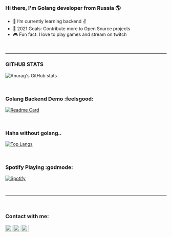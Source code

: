 ### Hi there, I'm Golang developer from Russia 🌎

- 🌱 I’m currently learning backend ✌
- 👻 2021 Goals: Contribute more to Open Source projects
- 🎮 Fun fact: I love to play games and stream on twitch


<br />



---

### GITHUB STATS

![Anurag's GitHub stats](https://github-readme-stats.vercel.app/api?username=onohite&show_icons=false&theme=cobalt)

<br />

### Golang Backend Demo :feelsgood:
[![Readme Card](https://github-readme-stats.vercel.app/api/pin/?username=onohite&repo=petProject)](https://github.com/onohite/petProject)

<br />

### Haha without golang..
[![Top Langs](https://github-readme-stats.vercel.app/api/top-langs/?username=onohite)](https://github.com/onohite)

<br />

### Spotify Playing :godmode:  
[![Spotify](https://spotify-github-readme.vercel.app/api/spotify)](https://open.spotify.com/playlist/7ASQPty7dSWufFW6Vmghi8?si=cae0862bd50547f8)

<br />

<!--START_SECTION:activity-->
<!--END_SECTION:activity-->

---

<br />

### Contact with me:
[<img align="left" alt="onohite"  width=22px  src="https://cdn.jsdelivr.net/npm/simple-icons@v3/icons/telegram.svg" />][telegram] 
[<img align="left" alt="onohite |  LinkedIn" width=22px  src="https://cdn.jsdelivr.net/npm/simple-icons@v3/icons/linkedin.svg" />][linkedin]
[<img align="left" alt="onohite | Instagram"  width=22px  src="https://cdn.jsdelivr.net/npm/simple-icons@v3/icons/instagram.svg" />][instagram]

<br />

[telegram]: https://t.me/onohite
[linkedin]: https://www.linkedin.cn/in/artem-kolyvanov/
[instagram]: https://www.instagram.com/onohite/












